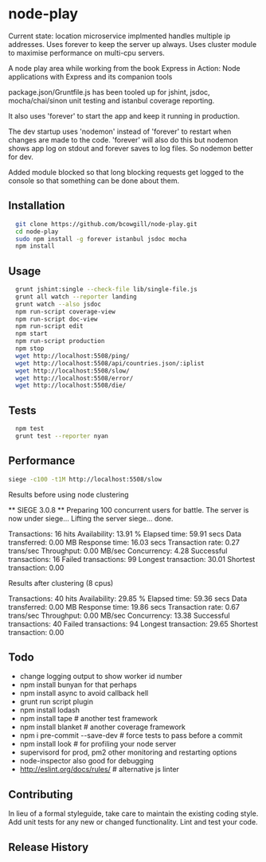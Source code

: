 node-play
=========

Current state: location microservice implmented handles multiple ip addresses. Uses forever to keep the server up always. Uses cluster module to maximise performance on multi-cpu servers.

A node play area while working from the book Express in Action: Node applications with Express and its companion tools

package.json/Gruntfile.js has been tooled up for jshint, jsdoc, mocha/chai/sinon unit testing and istanbul coverage reporting.

It also uses 'forever' to start the app and keep it running in production. 

The dev startup uses 'nodemon' instead of 'forever' to restart when changes are made to the code. 'forever' will also do this but nodemon shows app log on stdout and forever saves to log files. So nodemon better for dev.

Added module blocked so that long blocking requests get logged to the console so that something can be done about them.

## Installation

```bash
  git clone https://github.com/bcowgill/node-play.git
  cd node-play
  sudo npm install -g forever istanbul jsdoc mocha
  npm install
```

## Usage

```bash
  grunt jshint:single --check-file lib/single-file.js
  grunt all watch --reporter landing
  grunt watch --also jsdoc
  npm run-script coverage-view
  npm run-script doc-view
  npm run-script edit
  npm start
  npm run-script production
  npm stop
  wget http://localhost:5508/ping/
  wget http://localhost:5508/api/countries.json/:iplist
  wget http://localhost:5508/slow/
  wget http://localhost:5508/error/
  wget http://localhost:5508/die/
```

## Tests

```bash
  npm test
  grunt test --reporter nyan
```

## Performance

```bash
siege -c100 -t1M http://localhost:5508/slow
```

Results before using node clustering

** SIEGE 3.0.8
** Preparing 100 concurrent users for battle.
The server is now under siege...
Lifting the server siege...      done.

Transactions:		          16 hits
Availability:		       13.91 %
Elapsed time:		       59.91 secs
Data transferred:	        0.00 MB
Response time:		       16.03 secs
Transaction rate:	        0.27 trans/sec
Throughput:		        0.00 MB/sec
Concurrency:		        4.28
Successful transactions:          16
Failed transactions:	          99
Longest transaction:	       30.01
Shortest transaction:	        0.00

Results after clustering (8 cpus)

Transactions:		          40 hits
Availability:		       29.85 %
Elapsed time:		       59.36 secs
Data transferred:	        0.00 MB
Response time:		       19.86 secs
Transaction rate:	        0.67 trans/sec
Throughput:		        0.00 MB/sec
Concurrency:		       13.38
Successful transactions:          40
Failed transactions:	          94
Longest transaction:	       29.65
Shortest transaction:	        0.00

## Todo

- change logging output to show worker id number
- npm install bunyan for that perhaps
- npm install async to avoid callback hell
- grunt run script plugin
- npm install lodash
- npm install tape # another test framework
- npm install blanket # another coverage framework
- npm i pre-commit --save-dev  # force tests to pass before a commit
- npm install look # for profiling your node server
- supervisord for prod, pm2 other monitoring and restarting options
- node-inspector also good for debugging
- http://eslint.org/docs/rules/ # alternative js linter

## Contributing

In lieu of a formal styleguide, take care to maintain the existing coding style.
Add unit tests for any new or changed functionality. Lint and test your code.

## Release History

